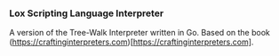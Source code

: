 ### Lox Scripting Language Interpreter

A version of the Tree-Walk Interpreter written in Go.
Based on the book (https://craftinginterpreters.com)[https://craftinginterpreters.com].
